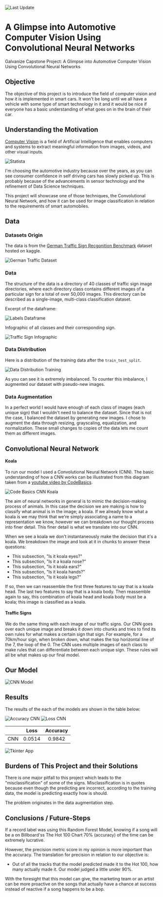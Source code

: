 ![Last Update](https://img.shields.io/badge/last%20change-September%20--%2015%20--%202021%20-yellowgreen)
# A Glimpse into Automotive Computer Vision Using Convolutional Neural Networks
Galvanize Capstone Project: A Glimpse into Automotive Computer Vision Using Convolutional Neural Networks

## Objective
The objective of this project is to introduce the field of computer vision and how it is implemented in smart cars. It won't be long until we all have a vehicle with some type of smart technology in it and it would be nice if everyone has a basic understanding of what goes on in the brain of their car. 

## Understanding the Motivation 
[Computer Vision](https://www.ibm.com/topics/computer-vision) is a field of Artificial Intelligence that enables computers and systems to extract meaningful information from images, videos, and other visual inputs.

![Statista](images/statista.jpeg)

I'm  choosing the automotive industry because over the years, as you can see consumer confidence in self driving cars has slowly picked up. This is probably because of the advancements in sensor technology and the refinement of Data Science techniques. 

This project will showcase one of those techniques, the Convolutional Neural Network, and how it can be used for image classification in relation to the requirements of smart automobiles. 

## Data 
### Datasets Origin
The data is from the [German Traffic Sign Recgonition Benchmark](https://www.kaggle.com/meowmeowmeowmeowmeow/gtsrb-german-traffic-sign) dataset hosted on kaggle.

![German Traffic Dataset](images/german_traffic_sign_dataset.png)

### Data
The structure of the data is a directory of 40 classes of traffic sign image directories, where each directory class contains different images of a particular sign for a total of over 50,000 images. This directory can be described as a single-image, multi-class classification dataset.

Excerpt of the dataframe:

![Labels Dataframe](plots/Label_df.png)

Infographic of all classes and their corresponding sign.

![Traffic Sign Infographic](images/Traffic_Sign_Label_Infographic.jpg)

### Data Distribution
Here is a distribution of the training data after the `train_test_split`.

![Data Distribution Training](plots/DistributionTrainingExamples.png)

As you can see it is extremely imbalanced. To counter this imbalance, I augmented our dataset with pseudo-new images.

### Data Augmentation
In a perfect world I would have enough of each class of images (each unique sign) that I wouldn't need to balance the dataset. Since that is not the case, I balanced the dataset by generating new images. I chose to augment the data through resizing, grayscaling, equalization, and normalization. These small changes to copies of the data lets me count them as different images. 

## Convolutional Neural Network
#### Koala
To run our model I used a Convolutional Neural Network (CNN). The basic understanding of how a CNN works can be illustrated from this diagram taken from a [youtube video by CodeBasics](https://www.youtube.com/watch?v=zfiSAzpy9NM&t=739s).

![Code Basics CNN Koala](images/CodeBasicsCNNKoala.png)

The aim of neural networks in general is to mimic the decision-making process of animals. In this case the decision we are making is how to classify what animal is in the image; a koala. If we already know what a koala is we may think that we're simply associating a name to a representation we know, however we can breakdown our thought process into finer detail. This finer detail is what we translate into our CNN.

When we see a koala we don't instantaneously make the decision that it's a koala. We breakdown the image and look at it in chunks to answer these questions: 

* This subsection, "Is it koala eyes?"
* This subsection, "Is it a koala nose?"
* This subsection, "Is it koala ears?"
* This subsection, "Is it koala hands?"
* This subsection, "Is it koala legs?"

If so, then we can reassemble the first three features to say that is a koala head. The last two features to say that is a koala body. Then reassemble again to say, this combination of koala head and koala body must be a koala; this image is classified as a koala. 

#### Traffic Signs
We do the same thing with each image of our traffic signs. Our CNN goes over each unique image and breaks it down into chunks and tries to find its own rules for what makes a certain sign that sign. For example, for a 70km/hour sign, when broken down, what makes the top horizontal line of the 7, the loop of the 0. The CNN uses multiple images of each class to make rules that can differentiate between each unique sign. These rules will all be what makes up our final model. 

## Our Model

![CNN Model](plots/CNN_Model.png)

## Results
The results of the each of the models are shown in the table below:


![Accuracy CNN](plots/AccuracyCNN.png) ![Loss CNN](plots/LossCNN.png)

|  | Loss | Accuracy |
| :--: | :--: | :----: |
| CNN | 0.0514 | 0.9842 |

![Tkinter App](plots/tkinter.png)

## Burdens of This Project and their Solutions
There is one major pitfall to this project which leads to the "misclassification" of some of the signs. Misclassification is in quotes because even though the predicting are incorrect, according to the training data, the model is predicting exactly how is should.

The problem originates in the data augmentation step.

## Conclusions / Future-Steps

If a record label was using this Random Forest Model, knowing if a song will be a on Billboard'ss The Hot 100 Chart 70% (accuracy) of the time can be extremely lucrative. 

However, the precision metric score in my opinion is more important than the accuracy. 
The translation for precision in relation to our objective is:
* Out of all the tracks that the model predicted made it to the Hot 100, how many actually made it. Our model judged a little under 90%. 

With the foresight that this model can give, the marketing team or an  artist can be more proactive on the songs that actually have a chance at success instead of reactive if a song happens to be a bop.

